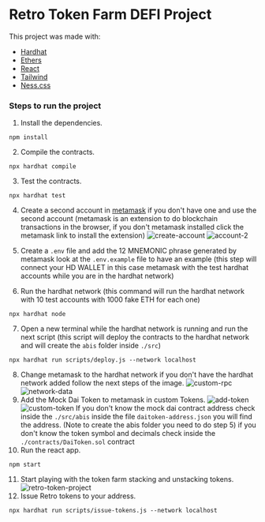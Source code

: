 # Retro Token Farm DEFI Project

This project was made with:

- [Hardhat](https://hardhat.org/)
- [Ethers](https://docs.ethers.io/v5/)
- [React](https://reactjs.org/)
- [Tailwind](https://tailwindcss.com/)
- [Ness.css](https://nostalgic-css.github.io/NES.css/)

### Steps to run the project

1. Install the dependencies.

```
npm install
```

2. Compile the contracts.

```
npx hardhat compile 
```

3. Test the contracts.

```
npx hardhat test 
```

4. Create a second account in [metamask](https://metamask.io/) if you don't have one and use the second account (metamask is an extension to do blockchain transactions in the browser, if you don't metamask installed click the metamask link to install the extension)
   ![create-account](https://i.ibb.co/GFt7Zsb/create-account.png)
   ![account-2](https://i.ibb.co/d79tRdk/account-2.png)

5. Create a `.env` file and add the 12 MNEMONIC phrase generated by metamask look at the `.env.example` file to have an example (this step will connect your HD WALLET in this case metamask with the test hardhat accounts while you are in the hardhat network)

6. Run the hardhat network (this command will run the hardhat network with 10 test accounts with 1000 fake ETH for each one)

```
npx hardhat node
```

7. Open a new terminal while the hardhat network is running and run the next script (this script  will deploy the contracts to the hardhat network and will create the `abis` folder inside `./src`)

```
npx hardhat run scripts/deploy.js --network localhost 
```

8. Change metamask to the hardhat network if you don't have the hardhat network added follow the next steps of the image.
   ![custom-rpc](https://i.ibb.co/2S7yBgx/custom-rpc.png)
   ![network-data](https://i.ibb.co/CJjHnK2/network-data.png)
9.  Add the Mock Dai Token to metamask in custom Tokens.
    ![add-token](https://i.ibb.co/2cN2yhy/add-token.png)
    ![custom-token](https://i.ibb.co/nkwz0VD/custom-token.png)
    If you don't know the mock dai contract address check inside the ``./src/abis`` inside the file ``daitoken-address.json`` you will find the address. (Note to create the abis folder you need to do step 5) if you don't know the token symbol and decimals check inside the ``./contracts/DaiToken.sol`` contract
10.  Run the react app.

```
npm start
```

11. Start playing with the token farm stacking and unstacking tokens.
    ![retro-token-project](https://i.ibb.co/zZ1KsmW/retro-farm-project.png)
12. Issue Retro tokens to your address.

```
npx hardhat run scripts/issue-tokens.js --network localhost 
```






